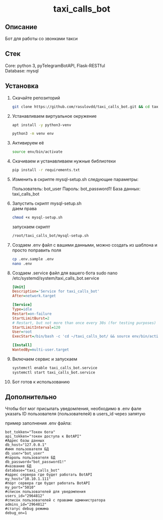 <h1 align="center">taxi_calls_bot</h1>

## Описание

Бот для работы со звонками такси

## Стек
Core: python 3, pyTelegramBotAPI, Flask-RESTful <br/>
Database: mysql<br/>

## Установка

1. Скачайте репозиторий<br/>

    ```bash
    git clone https://github.com/rasulovdd/taxi_calls_bot.git && cd taxi_calls_bot
    ```

2. Устанавливаем виртуальное окружение<br/>

    ```bash
    apt install -y python3-venv
    ```
    ```bash
    python3 -m venv env
    ```

3. Активируем её <br/>

    ```bash
    source env/bin/activate
    ```

4. Скачиваем и устанавливаем нужные библиотеки<br/>

    ```bash
    pip install -r requirements.txt
    ```

5. Изменить в скрипте mysql-setup.sh следующие параметры: <br/>
    
    Пользователь: bot_user
    Пароль: bot_password1!
    База данных: taxi_calls_bot

6. Запустить скрипт mysql-setup.sh<br/>
    даем права 
    ```bash
    chmod +x mysql-setup.sh
    ```
    запускаем скрипт
    ```bash
    /root/taxi_calls_bot/mysql-setup.sh
    ```

7. Создаем .env файл с вашими данными, можно создать из шаблона и просто поправить поля <br/>

    ```bash
    cp .env.sample .env
    nano .env
    ```

8. Создаем .service файл для вашего бота 
    sudo nano /etc/systemd/system/taxi_calls_bot.service<br/>

    ```ini
    [Unit]
    Description='Service for taxi_calls_bot'
    After=network.target

    [Service]
    Type=idle
    Restart=on-failure
    StartLimitBurst=2
    # Restart, but not more than once every 30s (for testing purposes)
    StartLimitInterval=120
    User=root
    ExecStart=/bin/bash -c 'cd ~/taxi_calls_bot/ && source env/bin/activate && python3 app.py'

    [Install]
    WantedBy=multi-user.target

    ```

9. Включаем сервис и запускаем<br/>

    ```bash
    systemctl enable taxi_calls_bot.service
    systemctl start taxi_calls_bot.service
    ```

10. Бот готов к использованию 

## Дополнительно

Чтобы бот мог присылать уведомления, необходимо в .env фале указать ID пользователя (пользователей) в users_id через запятую

пример заполнения .env файла:

    bot_tokken="Токен бота"
    api_tokken="токен доступа к BotAPI"
    #Адрес базы данных
    db_host="127.0.0.1"
    #имя пользователя БД
    db_user="bot_user" 
    #пароль пользователя БД
    db_password="bot_password1!"
    #название БД
    database="taxi_calls_bot"
    #адрес сервера где будет работать BotAPI
    my_host="10.10.1.111"
    #порт сервера где будет работать BotAPI
    my_port="5010" 
    #список пользователей для уведомления
    users_id="2964812"
    #список пользователей c правами администратора
    admins_id="2964812"
    #статус debug режима
    debug_on=1 


